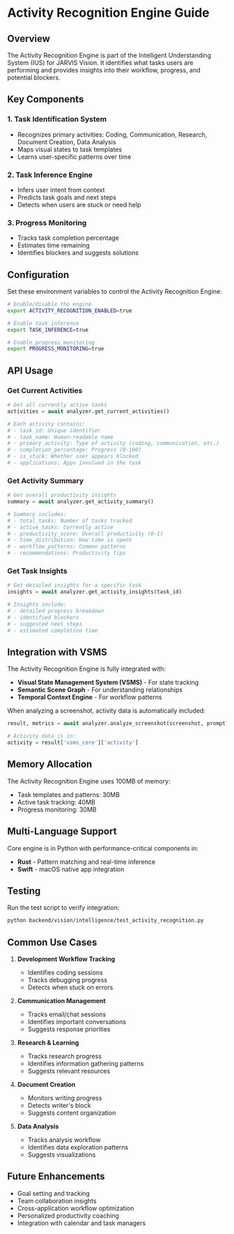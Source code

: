 # Activity Recognition Engine Guide

## Overview

The Activity Recognition Engine is part of the Intelligent Understanding System (IUS) for JARVIS Vision. It identifies what tasks users are performing and provides insights into their workflow, progress, and potential blockers.

## Key Components

### 1. Task Identification System
- Recognizes primary activities: Coding, Communication, Research, Document Creation, Data Analysis
- Maps visual states to task templates
- Learns user-specific patterns over time

### 2. Task Inference Engine  
- Infers user intent from context
- Predicts task goals and next steps
- Detects when users are stuck or need help

### 3. Progress Monitoring
- Tracks task completion percentage
- Estimates time remaining
- Identifies blockers and suggests solutions

## Configuration

Set these environment variables to control the Activity Recognition Engine:

```bash
# Enable/disable the engine
export ACTIVITY_RECOGNITION_ENABLED=true

# Enable task inference
export TASK_INFERENCE=true  

# Enable progress monitoring
export PROGRESS_MONITORING=true
```

## API Usage

### Get Current Activities
```python
# Get all currently active tasks
activities = await analyzer.get_current_activities()

# Each activity contains:
# - task_id: Unique identifier
# - task_name: Human-readable name
# - primary_activity: Type of activity (coding, communication, etc.)
# - completion_percentage: Progress (0-100)
# - is_stuck: Whether user appears blocked
# - applications: Apps involved in the task
```

### Get Activity Summary
```python
# Get overall productivity insights
summary = await analyzer.get_activity_summary()

# Summary includes:
# - total_tasks: Number of tasks tracked
# - active_tasks: Currently active
# - productivity_score: Overall productivity (0-1)
# - time_distribution: How time is spent
# - workflow_patterns: Common patterns
# - recommendations: Productivity tips
```

### Get Task Insights
```python
# Get detailed insights for a specific task
insights = await analyzer.get_activity_insights(task_id)

# Insights include:
# - detailed progress breakdown
# - identified blockers
# - suggested next steps
# - estimated completion time
```

## Integration with VSMS

The Activity Recognition Engine is fully integrated with:
- **Visual State Management System (VSMS)** - For state tracking
- **Semantic Scene Graph** - For understanding relationships
- **Temporal Context Engine** - For workflow patterns

When analyzing a screenshot, activity data is automatically included:

```python
result, metrics = await analyzer.analyze_screenshot(screenshot, prompt)

# Activity data is in:
activity = result['vsms_core']['activity']
```

## Memory Allocation

The Activity Recognition Engine uses 100MB of memory:
- Task templates and patterns: 30MB
- Active task tracking: 40MB  
- Progress monitoring: 30MB

## Multi-Language Support

Core engine is in Python with performance-critical components in:
- **Rust** - Pattern matching and real-time inference
- **Swift** - macOS native app integration

## Testing

Run the test script to verify integration:

```bash
python backend/vision/intelligence/test_activity_recognition.py
```

## Common Use Cases

1. **Development Workflow Tracking**
   - Identifies coding sessions
   - Tracks debugging progress
   - Detects when stuck on errors

2. **Communication Management**
   - Tracks email/chat sessions
   - Identifies important conversations
   - Suggests response priorities

3. **Research & Learning**
   - Tracks research progress
   - Identifies information gathering patterns
   - Suggests relevant resources

4. **Document Creation**
   - Monitors writing progress
   - Detects writer's block
   - Suggests content organization

5. **Data Analysis**
   - Tracks analysis workflow
   - Identifies data exploration patterns
   - Suggests visualizations

## Future Enhancements

- Goal setting and tracking
- Team collaboration insights
- Cross-application workflow optimization
- Personalized productivity coaching
- Integration with calendar and task managers